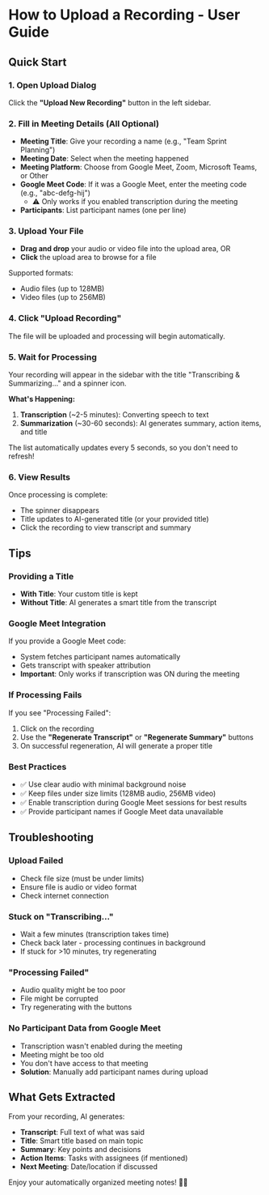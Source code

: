 # How to Upload a Recording - User Guide

## Quick Start

### 1. Open Upload Dialog
Click the **"Upload New Recording"** button in the left sidebar.

### 2. Fill in Meeting Details (All Optional)
- **Meeting Title**: Give your recording a name (e.g., "Team Sprint Planning")
- **Meeting Date**: Select when the meeting happened
- **Meeting Platform**: Choose from Google Meet, Zoom, Microsoft Teams, or Other
- **Google Meet Code**: If it was a Google Meet, enter the meeting code (e.g., "abc-defg-hij")
  - ⚠️ Only works if you enabled transcription during the meeting
- **Participants**: List participant names (one per line)

### 3. Upload Your File
- **Drag and drop** your audio or video file into the upload area, OR
- **Click** the upload area to browse for a file

Supported formats:
- Audio files (up to 128MB)
- Video files (up to 256MB)

### 4. Click "Upload Recording"
The file will be uploaded and processing will begin automatically.

### 5. Wait for Processing
Your recording will appear in the sidebar with the title "Transcribing & Summarizing..." and a spinner icon.

**What's Happening:**
1. **Transcription** (~2-5 minutes): Converting speech to text
2. **Summarization** (~30-60 seconds): AI generates summary, action items, and title

The list automatically updates every 5 seconds, so you don't need to refresh!

### 6. View Results
Once processing is complete:
- The spinner disappears
- Title updates to AI-generated title (or your provided title)
- Click the recording to view transcript and summary

## Tips

### Providing a Title
- **With Title**: Your custom title is kept
- **Without Title**: AI generates a smart title from the transcript

### Google Meet Integration
If you provide a Google Meet code:
- System fetches participant names automatically
- Gets transcript with speaker attribution
- **Important**: Only works if transcription was ON during the meeting

### If Processing Fails
If you see "Processing Failed":
1. Click on the recording
2. Use the **"Regenerate Transcript"** or **"Regenerate Summary"** buttons
3. On successful regeneration, AI will generate a proper title

### Best Practices
- ✅ Use clear audio with minimal background noise
- ✅ Keep files under size limits (128MB audio, 256MB video)
- ✅ Enable transcription during Google Meet sessions for best results
- ✅ Provide participant names if Google Meet data unavailable

## Troubleshooting

### Upload Failed
- Check file size (must be under limits)
- Ensure file is audio or video format
- Check internet connection

### Stuck on "Transcribing..."
- Wait a few minutes (transcription takes time)
- Check back later - processing continues in background
- If stuck for >10 minutes, try regenerating

### "Processing Failed"
- Audio quality might be too poor
- File might be corrupted
- Try regenerating with the buttons

### No Participant Data from Google Meet
- Transcription wasn't enabled during the meeting
- Meeting might be too old
- You don't have access to that meeting
- **Solution**: Manually add participant names during upload

## What Gets Extracted

From your recording, AI generates:
- **Transcript**: Full text of what was said
- **Title**: Smart title based on main topic
- **Summary**: Key points and decisions
- **Action Items**: Tasks with assignees (if mentioned)
- **Next Meeting**: Date/location if discussed

Enjoy your automatically organized meeting notes! 📝✨
